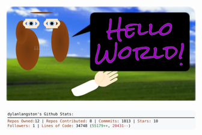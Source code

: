 <!-- 
Version 1.0.93
Built Thu May 23 2024 14:53:51 GMT+0000 (Coordinated Universal Time) 
-->

<h1 align="center">
  <a href="./src/ReadMe.md" title="Click to View Source">
    <picture width="100%" alt="Dylan">
      <source media="(prefers-color-scheme: dark)" srcset="dylan-dark.svg">
      <img src="dylan.svg" alt="Dylan">
    </picture>
  </a>
</h1>

<div align="center">
  <picture width="100%" alt="Profile Info and Stats">
    <source media="(prefers-color-scheme: dark)" srcset="stats-dark.svg">
    <img src="stats.svg" alt="Profile Info and Stats">
  </picture>
</div>
